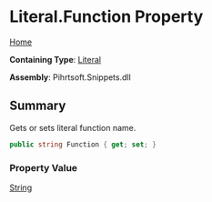 # Literal\.Function Property

[Home](../../../../README.md)

**Containing Type**: [Literal](../README.md)

**Assembly**: Pihrtsoft\.Snippets\.dll

## Summary

Gets or sets literal function name\.

```csharp
public string Function { get; set; }
```

### Property Value

[String](https://docs.microsoft.com/en-us/dotnet/api/system.string)

